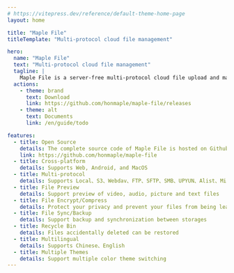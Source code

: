```yaml
---
# https://vitepress.dev/reference/default-theme-home-page
layout: home

title: "Maple File"
titleTemplate: "Multi-protocol cloud file management"

hero:
  name: "Maple File"
  text: "Multi-protocol cloud file management"
  tagline: |
    Maple File is a server-free multi-protocol cloud file upload and management software that provides file upload, preview, operation, synchronous backup and other features
  actions:
    - theme: brand
      text: Download
      link: https://github.com/honmaple/maple-file/releases
    - theme: alt
      text: Documents
      link: /en/guide/todo

features:
  - title: Open Source
    details: The complete source code of Maple File is hosted on Github. You can view and use it freely without worrying about the software being backdoored.
    link: https://github.com/honmaple/maple-file
  - title: Cross-platform
    details: Supports Web, Android, and MacOS
  - title: Multi-protocol
    details: Supports Local、S3、Webdav、FTP、SFTP、SMB、UPYUN、Alist、Mirror
  - title: File Preview
    details: Support preview of video, audio, picture and text files
  - title: File Encrypt/Compress
    details: Protect your privacy and prevent your files from being leaked or censored through AES encryption technology
  - title: File Sync/Backup
    details: Support backup and synchronization between storages
  - title: Recycle Bin
    details: Files accidentally deleted can be restored
  - title: Multilingual
    details: Supports Chinese、English
  - title: Multiple Themes
    details: Support multiple color theme switching
---
```

